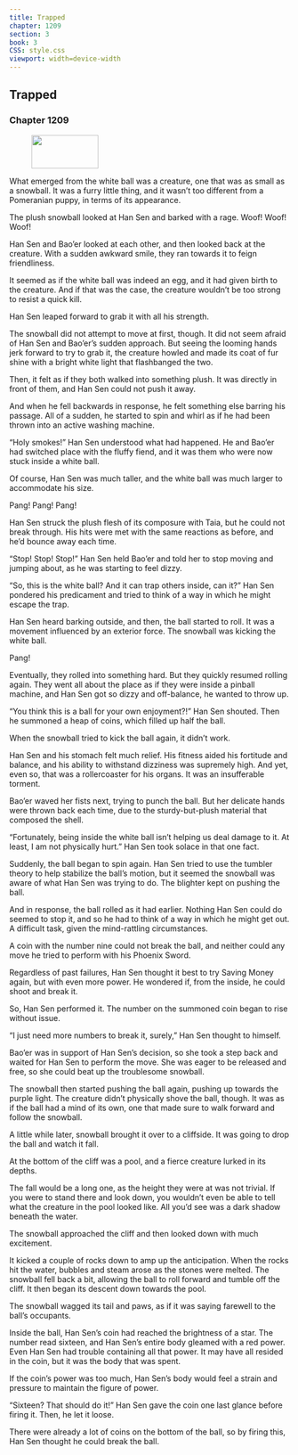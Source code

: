 ```yaml
---
title: Trapped
chapter: 1209
section: 3
book: 3
CSS: style.css
viewport: width=device-width
---
```


## Trapped

### Chapter 1209

<figure>
	<img src="../Images/gem.gif" alt="" id="gem" width="120" height="60" />
</figure>

What emerged from the white ball was a creature, one that was as small as a snowball. It was a furry little thing, and it wasn’t too different from a Pomeranian puppy, in terms of its appearance.

The plush snowball looked at Han Sen and barked with a rage. Woof! Woof! Woof!

Han Sen and Bao’er looked at each other, and then looked back at the creature. With a sudden awkward smile, they ran towards it to feign friendliness.

It seemed as if the white ball was indeed an egg, and it had given birth to the creature. And if that was the case, the creature wouldn’t be too strong to resist a quick kill.

Han Sen leaped forward to grab it with all his strength.

The snowball did not attempt to move at first, though. It did not seem afraid of Han Sen and Bao’er’s sudden approach. But seeing the looming hands jerk forward to try to grab it, the creature howled and made its coat of fur shine with a bright white light that flashbanged the two.

Then, it felt as if they both walked into something plush. It was directly in front of them, and Han Sen could not push it away.

And when he fell backwards in response, he felt something else barring his passage. All of a sudden, he started to spin and whirl as if he had been thrown into an active washing machine.

“Holy smokes!” Han Sen understood what had happened. He and Bao’er had switched place with the fluffy fiend, and it was them who were now stuck inside a white ball.

Of course, Han Sen was much taller, and the white ball was much larger to accommodate his size.

Pang! Pang! Pang!

Han Sen struck the plush flesh of its composure with Taia, but he could not break through. His hits were met with the same reactions as before, and he’d bounce away each time.

“Stop! Stop! Stop!” Han Sen held Bao’er and told her to stop moving and jumping about, as he was starting to feel dizzy.

“So, this is the white ball? And it can trap others inside, can it?” Han Sen pondered his predicament and tried to think of a way in which he might escape the trap.

Han Sen heard barking outside, and then, the ball started to roll. It was a movement influenced by an exterior force. The snowball was kicking the white ball.

Pang!

Eventually, they rolled into something hard. But they quickly resumed rolling again. They went all about the place as if they were inside a pinball machine, and Han Sen got so dizzy and off-balance, he wanted to throw up.

“You think this is a ball for your own enjoyment?!” Han Sen shouted. Then he summoned a heap of coins, which filled up half the ball.

When the snowball tried to kick the ball again, it didn’t work.

Han Sen and his stomach felt much relief. His fitness aided his fortitude and balance, and his ability to withstand dizziness was supremely high. And yet, even so, that was a rollercoaster for his organs. It was an insufferable torment.

Bao’er waved her fists next, trying to punch the ball. But her delicate hands were thrown back each time, due to the sturdy-but-plush material that composed the shell.

“Fortunately, being inside the white ball isn’t helping us deal damage to it. At least, I am not physically hurt.” Han Sen took solace in that one fact.

Suddenly, the ball began to spin again. Han Sen tried to use the tumbler theory to help stabilize the ball’s motion, but it seemed the snowball was aware of what Han Sen was trying to do. The blighter kept on pushing the ball.

And in response, the ball rolled as it had earlier. Nothing Han Sen could do seemed to stop it, and so he had to think of a way in which he might get out. A difficult task, given the mind-rattling circumstances.

A coin with the number nine could not break the ball, and neither could any move he tried to perform with his Phoenix Sword.

Regardless of past failures, Han Sen thought it best to try Saving Money again, but with even more power. He wondered if, from the inside, he could shoot and break it.

So, Han Sen performed it. The number on the summoned coin began to rise without issue.

“I just need more numbers to break it, surely,” Han Sen thought to himself.

Bao’er was in support of Han Sen’s decision, so she took a step back and waited for Han Sen to perform the move. She was eager to be released and free, so she could beat up the troublesome snowball.

The snowball then started pushing the ball again, pushing up towards the purple light. The creature didn’t physically shove the ball, though. It was as if the ball had a mind of its own, one that made sure to walk forward and follow the snowball.

A little while later, snowball brought it over to a cliffside. It was going to drop the ball and watch it fall.

At the bottom of the cliff was a pool, and a fierce creature lurked in its depths.

The fall would be a long one, as the height they were at was not trivial. If you were to stand there and look down, you wouldn’t even be able to tell what the creature in the pool looked like. All you’d see was a dark shadow beneath the water.

The snowball approached the cliff and then looked down with much excitement.

It kicked a couple of rocks down to amp up the anticipation. When the rocks hit the water, bubbles and steam arose as the stones were melted. The snowball fell back a bit, allowing the ball to roll forward and tumble off the cliff. It then began its descent down towards the pool.

The snowball wagged its tail and paws, as if it was saying farewell to the ball’s occupants.

Inside the ball, Han Sen’s coin had reached the brightness of a star. The number read sixteen, and Han Sen’s entire body gleamed with a red power. Even Han Sen had trouble containing all that power. It may have all resided in the coin, but it was the body that was spent.

If the coin’s power was too much, Han Sen’s body would feel a strain and pressure to maintain the figure of power.

“Sixteen? That should do it!” Han Sen gave the coin one last glance before firing it. Then, he let it loose.

There were already a lot of coins on the bottom of the ball, so by firing this, Han Sen thought he could break the ball.